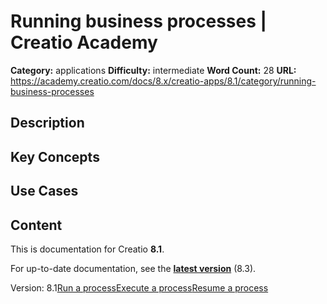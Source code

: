 # Running business processes | Creatio Academy

**Category:** applications **Difficulty:** intermediate **Word Count:** 28
**URL:**
https://academy.creatio.com/docs/8.x/creatio-apps/8.1/category/running-business-processes

## Description

## Key Concepts

## Use Cases

## Content

This is documentation for Creatio **8.1**.

For up-to-date documentation, see the
**[latest version](/docs/8.x/creatio-apps/category/running-business-processes)**
(8.3).

Version:
8.1[Run a process](/docs/8.x/creatio-apps/8.1/creatio-basics/running-business-processes/run-business-process)[Execute a process](/docs/8.x/creatio-apps/8.1/creatio-basics/running-business-processes/execute-process-steps)[Resume a process](/docs/8.x/creatio-apps/8.1/creatio-basics/running-business-processes/resume-business-process)
